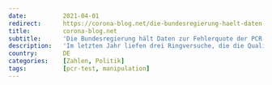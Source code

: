 ```yaml
---
date:          2021-04-01
redirect:      https://corona-blog.net/die-bundesregierung-haelt-daten-zur-fehlerquote-der-pcr-tests-zurueck-gesetzeswidrig/
title:         corona-blog.net
subtitle:      'Die Bundesregierung hält Daten zur Fehlerquote der PCR-Tests zurück - Gesetzeswidrig'
description:   'Im letzten Jahr liefen drei Ringversuche, die die Qualität der deutschen Labore hinsichtlich der PCR-Testungen feststellen sollte. Die Ergebnisse liegen seit…'
country:       DE
categories:    [Zahlen, Politik]
tags:          [pcr-test, manipulation]
---
```

